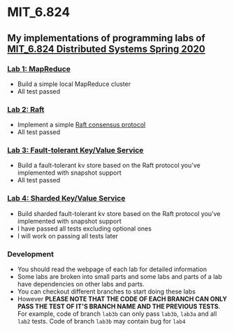 # MIT_6.824
## My implementations of programming labs of [MIT_6.824 Distributed Systems Spring 2020](https://pdos.csail.mit.edu/6.824/)

### [Lab 1: MapReduce](https://pdos.csail.mit.edu/6.824/labs/lab-mr.html)
* Build a simple local MapReduce cluster
* All test passed
### [Lab 2: Raft](https://pdos.csail.mit.edu/6.824/labs/lab-raft.html)
* Implement a simple [Raft consensus protocol](https://pdos.csail.mit.edu/6.824/papers/raft-extended.pdf)
* All test passed
### [Lab 3: Fault-tolerant Key/Value Service](https://pdos.csail.mit.edu/6.824/labs/lab-kvraft.html)
* Build a fault-tolerant kv store based on the Raft protocol you've implemented with snapshot support
* All test passed
### [Lab 4: Sharded Key/Value Service](https://pdos.csail.mit.edu/6.824/labs/lab-shard.html)
* Build sharded fault-tolerant kv store based on the Raft protocol you've implemented with snapshot support
* I have passed all tests excluding optional ones
* I will work on passing all tests later

### Development
* You should read the webpage of each lab for detailed information
* Some labs are broken into small parts and some labs and parts of a lab have dependencies on other labs and parts.
* You can checkout different branches to start doing these labs
* However __PLEASE NOTE THAT THE CODE OF EACH BRANCH CAN ONLY PASS THE TEST OF IT'S BRANCH NAME AND THE PREVIOUS TESTS__. For example, code of branch `lab3b` can only pass `lab3b`, `lab3a` and all `lab2` tests. Code of branch `lab3b` may contain bug for `lab4` 
